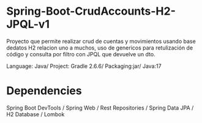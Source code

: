# Spring-Boot-CrudAccounts-H2-JPQL-v1

Proyecto que permite realizar crud de cuentas y movimientos usando base dedatos H2 relacion uno a muchos, uso de genericos para retulización de código y consulta por filtro con JPQL que devuelve un dto.

Language: Java/
Project: Gradle 2.6.6/
Packaging:jar/
Java:17

# Dependencies
Spring Boot DevTools /
Spring Web /
Rest Repositories /
Spring Data JPA /
H2 Database /
Lombok 
